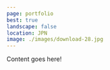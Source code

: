 ```yaml
---
page: portfolio
best: true
landscape: false
location: JPN
image: ./images/download-28.jpg
---
```

Content goes here!

